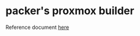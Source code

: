 # packer's proxmox builder
Reference document [here](https://www.packer.io/plugins/builders/proxmox)

